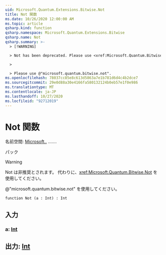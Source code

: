 ```yaml
---
uid: Microsoft.Quantum.Extensions.Bitwise.Not
title: Not 関数
ms.date: 10/26/2020 12:00:00 AM
ms.topic: article
qsharp.kind: function
qsharp.namespace: Microsoft.Quantum.Extensions.Bitwise
qsharp.name: Not
qsharp.summary: >-
  > [!WARNING]

  > Not has been deprecated. Please use <xref:Microsoft.Quantum.Bitwise.Not> instead.

  >

  > Please use @"microsoft.quantum.bitwise.not".
ms.openlocfilehash: 78037cc85e8c613d5863a7e1b781d6d4c4b2dce7
ms.sourcegitcommit: 29e0d88a30e4166fa580132124b0eb57e1f0e986
ms.translationtype: MT
ms.contentlocale: ja-JP
ms.lasthandoff: 10/27/2020
ms.locfileid: "92712019"
---
```

# <a name="not-function"></a>Not 関数

名前空間: [Microsoft..](xref:Microsoft.Quantum.Extensions.Bitwise) .......

パック [](https://nuget.org/packages/)


> [!WARNING]
> Not は非推奨とされます。 代わりに、<xref:Microsoft.Quantum.Bitwise.Not> を使用してください。
>
> @"microsoft.quantum.bitwise.not" を使用してください。



```qsharp
function Not (a : Int) : Int
```


## <a name="input"></a>入力

### <a name="a--int"></a>a: [Int](xref:microsoft.quantum.lang-ref.int)





## <a name="output--int"></a>出力: [Int](xref:microsoft.quantum.lang-ref.int)

